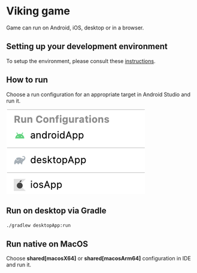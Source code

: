 # Viking game

Game can run on Android, iOS, desktop or in a browser.

## Setting up your development environment

To setup the environment, please consult these [instructions](https://github.com/JetBrains/compose-multiplatform-template#setting-up-your-development-environment).

## How to run 

Choose a run configuration for an appropriate target in Android Studio and run it.

![run-configurations.png](run-configurations.png)

## Run on desktop via Gradle

`./gradlew desktopApp:run`

## Run native on MacOS
Choose **shared[macosX64]** or **shared[macosArm64]** configuration in IDE and run it.

